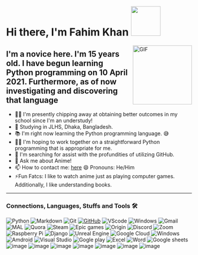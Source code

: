 # Hi there, I'm Fahim Khan <img width="80px" src="https://i.pinimg.com/originals/30/10/72/30107230e71eae1615527f2c05affad9.gif" />

<img align="right" alt="GIF" height="160px" src="https://64.media.tumblr.com/8b71af54980b9e87e286597fdd38a0d5/tumblr_pdf6g6p0Jr1u7qlfpo2_250.gifv" />

## I'm a novice here. I'm 15 years old. I have begun learning Python programming on 10 April 2021. Furthermore, as of now investigating and discovering that language  

- 👨‍💻 I'm presently chipping away at obtaining better outcomes in my school since I'm an understudy!
- 🔭 Studying in JLHS, Dhaka, Bangladesh.
- 📚 I'm right now learning the Python programming language.  😅
- 💪🏼 I'm hoping to work together on a straightforward Python programming that is appropriate for me.
- 🤔 I'm searching for assist with the profundities of utilizing GitHub. 
- 💬 Ask me about Anime! 
- 📫 How to contact me: [here](https://github.com/Md-Fahim-Khan/Md-Fahim-Khan/issues/new) 😄 Pronouns: He/Him 
- ⚡Fun Fatcs: I like to watch anime just as playing computer games. Additionally, I like understanding books.
---

### Connections, Languages, Stuffs and Tools 🛠 

![Python](https://img.shields.io/badge/Python-3776AB?style=for-the-badge&logo=python&logoColor=white)
![Markdown](https://img.shields.io/badge/Markdown-000000?style=for-the-badge&logo=markdown&logoColor=white)
![Git](https://img.shields.io/badge/Git-F05032?style=for-the-badge&logo=git&logoColor=white)
[![GitHub](https://img.shields.io/badge/GitHub-100000?style=for-the-badge&logo=github&logoColor=white)](https://github.com/Md-Fahim-Khan)
![VScode](https://img.shields.io/badge/Visual_Studio_Code-0078D4?style=for-the-badge&logo=visual%20studio%20code&logoColor=white)
![Windows](https://img.shields.io/badge/Windows-0078D6?style=for-the-badge&logo=windows&logoColor=white)
![Gmail](https://img.shields.io/badge/Gmail-D14836?style=for-the-badge&logo=gmail&logoColor=white)
![MAL](https://img.shields.io/badge/MyAnimeList-31519e?style=for-the-badge&logo=MyAnimeList&logoColor=white)
![Quora](https://img.shields.io/badge/Quora-b92b27?style=for-the-badge&logo=Quora&logoColor=white)
![Steam](https://img.shields.io/badge/Steam-000000?style=for-the-badge&logo=steam&logoColor=white)
![Epic games](https://img.shields.io/badge/Epic%20Games-000000?style=for-the-badge&logo=Epic%20Games&logoColor=white)
![Origin](https://img.shields.io/badge/Origin-f05922?style=for-the-badge&logo=Origin&logoColor=white)
![Discord](https://img.shields.io/badge/Discord-7289DA?style=for-the-badge&logo=discord&logoColor=white)
![Zoom](https://img.shields.io/badge/Zoom-2D8CFF?style=for-the-badge&logo=zoom&logoColor=white)
![Raspberry Pi](https://img.shields.io/badge/RASPBERRY%20PI-C51A4A.svg?&style=for-the-badge&logo=raspberry%20pi&logoColor=white)
![Django](https://img.shields.io/badge/Django-092E20?style=for-the-badge&logo=django&logoColor=white)
![Unreal Engine](https://img.shields.io/badge/-Unreal%20Engine-313131?style=for-the-badge&logo=unreal-engine&logoColor=white)
![Google Cloud](https://img.shields.io/badge/Google_Cloud-4285F4?style=for-the-badge&logo=google-cloud&logoColor=white)
![Windows](https://img.shields.io/badge/Windows-0078D6?style=for-the-badge&logo=windows&logoColor=white)
![Amdroid](https://img.shields.io/badge/Android-3DDC84?style=for-the-badge&logo=android&logoColor=white)
![Visual Studio](https://img.shields.io/badge/Visual_Studio_2019-5C2D91?style=for-the-badge&logo=visual%20studio&logoColor=white)
![Gogle play](https://img.shields.io/badge/Google_Play-414141?style=for-the-badge&logo=google-play&logoColor=white)
![Excel](https://img.shields.io/badge/Microsoft_Excel-217346?style=for-the-badge&logo=microsoft-excel&logoColor=white)
![Word](https://img.shields.io/badge/Microsoft_Word-2B579A?style=for-the-badge&logo=microsoft-word&logoColor=white)
![Google sheets](https://img.shields.io/badge/Google%20Sheets-34A853?style=for-the-badge&logo=google-sheets&logoColor=white)
![image](https://img.shields.io/badge/Adobe%20Illustrator-FF9A00?style=for-the-badge&logo=adobe%20illustrator&logoColor=white)
![image](https://img.shields.io/badge/Adobe%20Creative%20Cloud-da1f26?style=for-the-badge&logo=Adobe%20Creative%20Cloud&logoColor=white)
![image](https://img.shields.io/badge/Counter_Strike-000000?style=for-the-badge&logo=counter-strike&logoColor=white)
![image](https://img.shields.io/badge/Xbox-107C10?style=for-the-badge&logo=xbox&logoColor=white)
![image](https://img.shields.io/badge/Spotify-1ED760?&style=for-the-badge&logo=spotify&logoColor=white)
![image](https://img.shields.io/badge/Pinterest-e71b22?style=for-the-badge&logo=Pinterest&logoColor=white)
![image](https://img.shields.io/badge/YouTube_Music-FF0000?style=for-the-badge&logo=youtube-music&logoColor=white)
